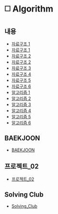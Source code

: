 # ◻️ Algorithm

## 내용

* [자료구조 1](./01_algorithm_intro_v1.2.pdf)
* [자료구조 1](./02_basic_IO_v1.2.pdf)
* [자료구조 2](./03_time_complexity_v1.2%20(1).pdf)
* [자료구조 2](./04_list_v1.0%20(1).pdf)
* [자료구조 3](./%EA%B5%90%EC%9E%AC_%EC%9E%90%EB%A3%8C%EA%B5%AC%EC%A1%B0_03.pdf)
* [자료구조 4](./%EA%B5%90%EC%9E%AC_%EC%9E%90%EB%A3%8C%EA%B5%AC%EC%A1%B0_04.pdf)
* [자료구조 5](./%EA%B5%90%EC%9E%AC_%EC%9E%90%EB%A3%8C%EA%B5%AC%EC%A1%B0_05.pdf)
* [자료구조 6](./%EA%B5%90%EC%9E%AC_%EC%9E%90%EB%A3%8C%EA%B5%AC%EC%A1%B0_06.pdf)
* [알고리즘 1](./%EA%B5%90%EC%9E%AC_%EC%95%8C%EA%B3%A0%EB%A6%AC%EC%A6%98_01.pdf)
* [알고리즘 2](./%EA%B5%90%EC%9E%AC_%EC%95%8C%EA%B3%A0%EB%A6%AC%EC%A6%98_02.pdf)
* [알고리즘 3](./%EA%B5%90%EC%9E%AC_%EC%95%8C%EA%B3%A0%EB%A6%AC%EC%A6%98_03.pdf)
* [알고리즘 4](./%EA%B5%90%EC%9E%AC_%EC%95%8C%EA%B3%A0%EB%A6%AC%EC%A6%98_04.pdf)
* [알고리즘 5](./%EA%B5%90%EC%9E%AC_%EC%95%8C%EA%B3%A0%EB%A6%AC%EC%A6%98_05.pdf)
* [알고리즘 6](./%EA%B5%90%EC%9E%AC_%EC%95%8C%EA%B3%A0%EB%A6%AC%EC%A6%98_06.pdf)


## BAEKJOON

* [BAEKJOON](./BAEKJOON/)


## 프로젝트_02

* [프로젝트_02](./%ED%94%84%EB%A1%9C%EC%A0%9D%ED%8A%B8_02/)


## Solving Club

* [Solving_Club](./Solving_Club/)